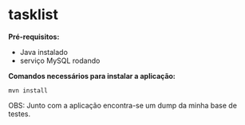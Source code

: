 # tasklist

**Pré-requisitos:**

- Java instalado
- serviço MySQL rodando

**Comandos necessários para instalar a aplicação:**

`mvn install`

OBS: Junto com a aplicação encontra-se um dump da minha base de testes.